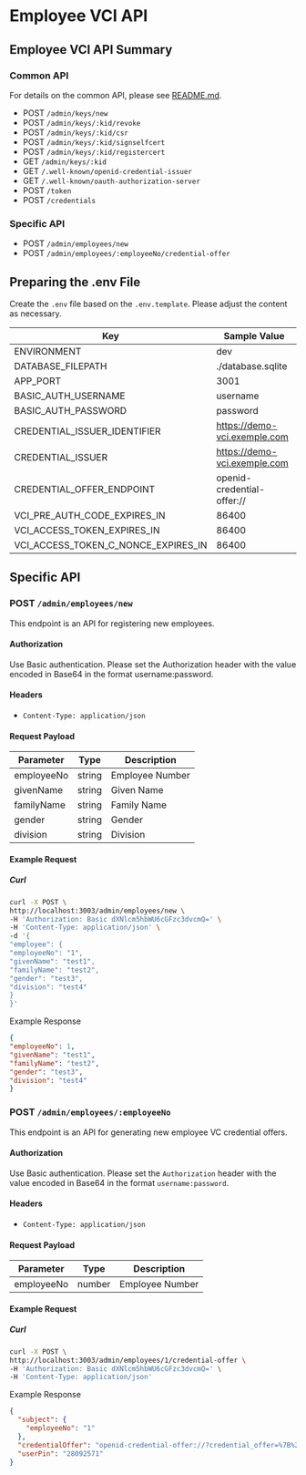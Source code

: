 # Employee VCI API

## Employee VCI API Summary

### Common API
For details on the common API, please see [README.md](../common/README.md).

- POST `/admin/keys/new`
- POST `/admin/keys/:kid/revoke`
- POST `/admin/keys/:kid/csr`
- POST `/admin/keys/:kid/signselfcert`
- POST `/admin/keys/:kid/registercert`
- GET `/admin/keys/:kid`
- GET `/.well-known/openid-credential-issuer`
- GET `/.well-known/oauth-authorization-server`
- POST `/token`
- POST `/credentials`

### Specific API

- POST `/admin/employees/new`
- POST `/admin/employees/:employeeNo/credential-offer`

## Preparing the .env File
Create the `.env` file based on the `.env.template`. Please adjust the content as necessary.

| Key                                 | Sample Value                 | 
| ----------------------------------- |------------------------------| 
| ENVIRONMENT                         | dev                          | 
| DATABASE_FILEPATH                   | ./database.sqlite            | 
| APP_PORT                            | 3001                         | 
| BASIC_AUTH_USERNAME                 | username                     | 
| BASIC_AUTH_PASSWORD                 | password                     | 
| CREDENTIAL_ISSUER_IDENTIFIER        | https://demo-vci.exemple.com | 
| CREDENTIAL_ISSUER                   | https://demo-vci.exemple.com | 
| CREDENTIAL_OFFER_ENDPOINT           | openid-credential-offer://   | 
| VCI_PRE_AUTH_CODE_EXPIRES_IN        | 86400                        | 
| VCI_ACCESS_TOKEN_EXPIRES_IN         | 86400                        | 
| VCI_ACCESS_TOKEN_C_NONCE_EXPIRES_IN | 86400                        | 

## Specific API

### POST `/admin/employees/new`

This endpoint is an API for registering new employees.

#### Authorization

Use Basic authentication. Please set the Authorization header with the value encoded in Base64 in the format username:password.

#### Headers

- `Content-Type: application/json`

#### Request Payload

| Parameter  | Type   | Description     |
|------------|--------|-----------------|
| employeeNo | string | Employee Number |
| givenName  | string | Given Name      |
| familyName | string | Family Name     |
| gender     | string | Gender          |
| division   | string | Division        |

#### Example Request

##### Curl

```bash
curl -X POST \
http://localhost:3003/admin/employees/new \
-H 'Authorization: Basic dXNlcm5hbWU6cGFzc3dvcmQ=' \
-H 'Content-Type: application/json' \
-d '{
"employee": {
"employeeNo": "1",
"givenName": "test1",
"familyName": "test2",
"gender": "test3",
"division": "test4"
}
}'
```

Example Response
```json
{
"employeeNo": 1,
"givenName": "test1",
"familyName": "test2",
"gender": "test3",
"division": "test4"
}
```

### POST `/admin/employees/:employeeNo`

This endpoint is an API for generating new employee VC credential offers.

#### Authorization

Use Basic authentication. Please set the `Authorization` header with the value encoded in Base64 in the format `username:password`.

#### Headers

- `Content-Type: application/json`

#### Request Payload

| Parameter  | Type   | Description     |
|------------|--------|-----------------|
| employeeNo | number | Employee Number |

#### Example Request

##### Curl

```bash
curl -X POST \
http://localhost:3003/admin/employees/1/credential-offer \
-H 'Authorization: Basic dXNlcm5hbWU6cGFzc3dvcmQ=' \
-H 'Content-Type: application/json' 
```
Example Response
```json
{
  "subject": {
    "employeeNo": "1"
  },
  "credentialOffer": "openid-credential-offer://?credential_offer=%7B%22credential_issuer%22%3A%22https%3A%2F%2Fdatasign-vci.tunnelto.dev%22%2C%22credentials%22%3A%5B%22EmployeeCredential%22%5D%2C%22grants%22%3A%7B%22urn%3Aietf%3Aparams%3Aoauth%3Agrant-type%3Apre-authorized_code%22%3A%7B%22pre-authorized_code%22%3A%22tH5yamPFHZ8pVr95Fhp26GCnzwAvgCfQ%22%2C%22user_pin_required%22%3Atrue%7D%7D%7D",
  "userPin": "28092571"
}
```
